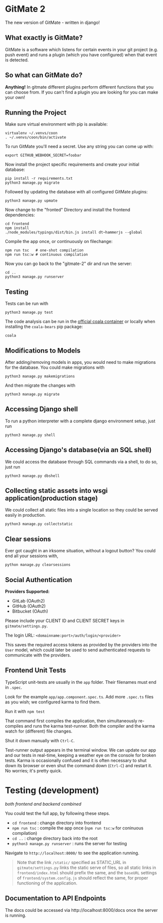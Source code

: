 GitMate 2
=========

The new version of GitMate - written in django!

What exactly is GitMate?
------------------------

GitMate is a software which listens for certain events in your git project
(e.g. push event) and runs a plugin (which you have configured) when that event
is detected.

So what can GitMate do?
--------------------

**Anything!** In gitmate different plugins perform different functions that you
can choose from. If you can't find a plugin you are looking for
you can make your own!

Running the Project
-------------------

Make sure virtual environment with pip is available:

```
virtualenv ~/.venvs/coon
. ~/.venvs/coon/bin/activate
```

To run GitMate you'll need a secret. Use any string you can come up with:

```
export GITHUB_WEBHOOK_SECRET=foobar
```

Now install the project specific requirements and create your initial database:

```
pip install -r requirements.txt
python3 manage.py migrate
```

Followed by updating the database with all configured GitMate plugins:

```
python3 manage.py upmate
```

Now change to the "fronted" Directory and install the frontend dependencies:

```
cd frontend
npm install
./node_modules/typings/dist/bin.js install dt~hammerjs --global
```

Compile the app once, or continuously on filechange:

```
npm run tsc   # one-shot compilation
npm run tsc:w # continuous compilation
```

Now you can go back to the "gitmate-2" dir and run the server:

```
cd ..
python3 manage.py runserver
```

Testing
-------

Tests can be run with

```
python3 manage.py test
```

The code analysis can be run in the
[official coala container](http://docs.coala.io/en/latest/Users/Docker_Image.html)
or locally when installing the ``coala-bears`` pip package:

```
coala
```

Modifications to Models
-----------------------

After adding/removing models in apps, you would need to make migrations
for the database. You could make migrations with

```
python3 manage.py makemigrations
```

And then migrate the changes with
```
python3 manage.py migrate
```

Accessing Django shell
----------------------

To run a python interpreter with a complete django environment setup,
just run

```
python3 manage.py shell
```

Accessing Django's database(via an SQL shell)
---------------------------------------------
We could access the database through SQL commands via a shell, to
do so, just run

```
python3 manage.py dbshell
```

Collecting static assets into wsgi application(production stage)
----------------------------------------------------------------
We could collect all static files into a single location so they
could be served easily in production.

```
python3 manage.py collectstatic
```

Clear sessions
--------------
Ever got caught in an irksome situation, without a logout button?
You could end all your sessions with,

```
python manage.py clearsessions
```

Social Authentication
---------------------
**Providers Supported:**
- GitLab (OAuth2)
- GitHub (OAuth2)
- Bitbucket (OAuth)

Please include your CLIENT ID and CLIENT SECRET keys in
`gitmate/settings.py`.

The login URL: `<domainname:port>/auth/login/<provider>`

This saves the required access tokens as provided by the providers
into the `User` model, which could later be used to send
authenticated requests to communicate with the providers.


Frontend Unit Tests
-------------------
TypeScript unit-tests are usually in the `app` folder. Their filenames must end in `.spec`.

Look for the example `app/app.component.spec.ts`.
Add more `.spec.ts` files as you wish; we configured karma to find them.

Run it with `npm test`

That command first compiles the application, then simultaneously re-compiles and runs the karma test-runner.
Both the compiler and the karma watch for (different) file changes.

Shut it down manually with `Ctrl-C`.

Test-runner output appears in the terminal window.
We can update our app and our tests in real-time, keeping a weather eye on the console for broken tests.
Karma is occasionally confused and it is often necessary to shut down its browser or even shut the command down (`Ctrl-C`) and
restart it. No worries; it's pretty quick.


Testing (development)
=====================
*both frontend and backend combined*

You could test the full app, by following these steps.

* `cd frontend` : change directory into frontend
* `npm run tsc` : compile the app once (`npm run tsc:w` for coninuous compilation)
* `cd ..` : change directory back into the root
* `python3 manage.py runserver` : runs the server for testing

Navigate to `http://localhost:8000/` to see the application running.

> Note that the link `/static/` specified as STATIC_URL in `gitmate/settings.py` links the static serve of files, so all static links
> in `frontend/index.html` should prefix the same, and the `baseURL` settings
> of `frontend/system.config.js` should reflect the same, for proper functioning of the application.

Documentation to API Endpoints
------------------------------
The docs could be accessed via http://localhost:8000/docs once the server is running.
